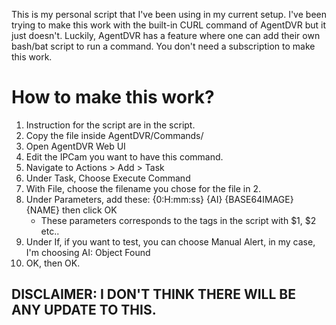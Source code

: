 This is my personal script that I've been using in my current setup. I've been trying to make this work with the built-in CURL command of AgentDVR but it just doesn't. Luckily, AgentDVR has a feature where one can add their own bash/bat script to run a command. You don't need a subscription to make this work.

# How to make this work?

1. Instruction for the script are in the script.
2. Copy the file inside AgentDVR/Commands/
3. Open AgentDVR Web UI
4. Edit the IPCam you want to have this command.
5. Navigate to Actions > Add > Task
6. Under Task, Choose Execute Command
7. With File, choose the filename you chose for the file in 2.
8. Under Parameters, add these: {0:H:mm:ss} {AI} {BASE64IMAGE} {NAME} then click OK
   * These parameters corresponds to the tags in the script with $1, $2 etc..
9. Under If, if you want to test, you can choose Manual Alert, in my case, I'm choosing AI: Object Found
10. OK, then OK.

## DISCLAIMER: I DON'T THINK THERE WILL BE ANY UPDATE TO THIS.
